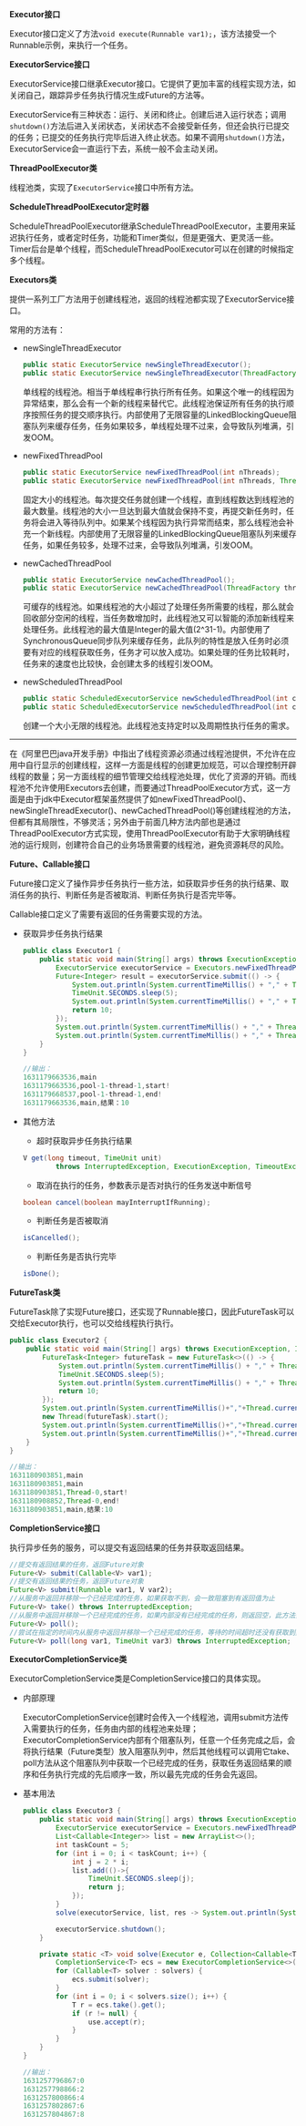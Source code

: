 **Executor接口**

Executor接口定义了方法`void execute(Runnable var1);`，该方法接受一个Runnable示例，来执行一个任务。

**ExecutorService接口**

ExecutorService接口继承Executor接口。它提供了更加丰富的线程实现方法，如关闭自己，跟踪异步任务执行情况生成Future的方法等。

ExecutorService有三种状态：运行、关闭和终止。创建后进入运行状态；调用`shutdown()`方法后进入关闭状态，关闭状态不会接受新任务，但还会执行已提交的任务；已提交的任务执行完毕后进入终止状态。如果不调用`shutdown()`方法，ExecutorService会一直运行下去，系统一般不会主动关闭。

**ThreadPoolExecutor类**

线程池类，实现了`ExecutorService`接口中所有方法。

**ScheduleThreadPoolExecutor定时器**

ScheduleThreadPoolExecutor继承ScheduleThreadPoolExecutor，主要用来延迟执行任务，或者定时任务，功能和Timer类似，但是更强大、更灵活一些。Timer后台是单个线程，而ScheduleThreadPoolExecutor可以在创建的时候指定多个线程。

**Executors类**

提供一系列工厂方法用于创建线程池，返回的线程池都实现了ExecutorService接口。

常用的方法有：

- newSingleThreadExecutor

  ```java
  public static ExecutorService newSingleThreadExecutor();
  public static ExecutorService newSingleThreadExecutor(ThreadFactory threadFactory);
  ```

  单线程的线程池。相当于单线程串行执行所有任务。如果这个唯一的线程因为异常结束，那么会有一个新的线程来替代它。此线程池保证所有任务的执行顺序按照任务的提交顺序执行。内部使用了无限容量的LinkedBlockingQueue阻塞队列来缓存任务，任务如果较多，单线程处理不过来，会导致队列堆满，引发OOM。

- newFixedThreadPool

  ```java
  public static ExecutorService newFixedThreadPool(int nThreads);
  public static ExecutorService newFixedThreadPool(int nThreads, ThreadFactory threadFactory);
  ```

  固定大小的线程池。每次提交任务就创建一个线程，直到线程数达到线程池的最大数量。线程池的大小一旦达到最大值就会保持不变，再提交新任务时，任务将会进入等待队列中。如果某个线程因为执行异常而结束，那么线程池会补充一个新线程。内部使用了无限容量的LinkedBlockingQueue阻塞队列来缓存任务，如果任务较多，处理不过来，会导致队列堆满，引发OOM。

- newCachedThreadPool

  ```java
  public static ExecutorService newCachedThreadPool();
  public static ExecutorService newCachedThreadPool(ThreadFactory threadFactory);
  ```

  可缓存的线程池。如果线程池的大小超过了处理任务所需要的线程，那么就会回收部分空闲的线程，当任务数增加时，此线程池又可以智能的添加新线程来处理任务。此线程池的最大值是Integer的最大值(2^31-1)。内部使用了SynchronousQueue同步队列来缓存任务，此队列的特性是放入任务时必须要有对应的线程获取任务，任务才可以放入成功。如果处理的任务比较耗时，任务来的速度也比较快，会创建太多的线程引发OOM。

- newScheduledThreadPool

  ```java
  public static ScheduledExecutorService newScheduledThreadPool(int corePoolSize);
  public static ScheduledExecutorService newScheduledThreadPool(int corePoolSize, ThreadFactory threadFactory);
  ```

  创建一个大小无限的线程池。此线程池支持定时以及周期性执行任务的需求。

---

在《阿里巴巴java开发手册》中指出了线程资源必须通过线程池提供，不允许在应用中自行显示的创建线程，这样一方面是线程的创建更加规范，可以合理控制开辟线程的数量；另一方面线程的细节管理交给线程池处理，优化了资源的开销。而线程池不允许使用Executors去创建，而要通过ThreadPoolExecutor方式，这一方面是由于jdk中Executor框架虽然提供了如newFixedThreadPool()、newSingleThreadExecutor()、newCachedThreadPool()等创建线程池的方法，但都有其局限性，不够灵活；另外由于前面几种方法内部也是通过ThreadPoolExecutor方式实现，使用ThreadPoolExecutor有助于大家明确线程池的运行规则，创建符合自己的业务场景需要的线程池，避免资源耗尽的风险。

**Future、Callable接口**

Future接口定义了操作异步任务执行一些方法，如获取异步任务的执行结果、取消任务的执行、判断任务是否被取消、判断任务执行是否完毕等。

Callable接口定义了需要有返回的任务需要实现的方法。

- 获取异步任务执行结果

  ```java
  public class Executor1 {
      public static void main(String[] args) throws ExecutionException, InterruptedException {
          ExecutorService executorService = Executors.newFixedThreadPool(1);
          Future<Integer> result = executorService.submit(() -> {
              System.out.println(System.currentTimeMillis() + "," + Thread.currentThread().getName()+",start!");
              TimeUnit.SECONDS.sleep(5);
              System.out.println(System.currentTimeMillis() + "," + Thread.currentThread().getName()+",end!");
              return 10;
          });
          System.out.println(System.currentTimeMillis() + "," + Thread.currentThread().getName());
          System.out.println(System.currentTimeMillis() + "," + Thread.currentThread().getName() + ",结果：" + result.get());
      }
  }
  
  //输出：
  1631179663536,main
  1631179663536,pool-1-thread-1,start!
  1631179668537,pool-1-thread-1,end!
  1631179663536,main,结果：10
  ```

- 其他方法

  - 超时获取异步任务执行结果

  ```java
  V get(long timeout, TimeUnit unit)
          throws InterruptedException, ExecutionException, TimeoutException;
  ```

  - 取消在执行的任务，参数表示是否对执行的任务发送中断信号

  ```java
  boolean cancel(boolean mayInterruptIfRunning);
  ```

  - 判断任务是否被取消

  ```java
  isCancelled();
  ```

  - 判断任务是否执行完毕

  ```java
  isDone();
  ```

**FutureTask类**

FutureTask除了实现Future接口，还实现了Runnable接口，因此FutureTask可以交给Executor执行，也可以交给线程执行执行。

```java
public class Executor2 {
    public static void main(String[] args) throws ExecutionException, InterruptedException {
        FutureTask<Integer> futureTask = new FutureTask<>(() -> {
            System.out.println(System.currentTimeMillis() + "," + Thread.currentThread().getName() + ",start!");
            TimeUnit.SECONDS.sleep(5);
            System.out.println(System.currentTimeMillis() + "," + Thread.currentThread().getName() + ",end!");
            return 10;
        });
        System.out.println(System.currentTimeMillis()+","+Thread.currentThread().getName());
        new Thread(futureTask).start();
        System.out.println(System.currentTimeMillis()+","+Thread.currentThread().getName());
        System.out.println(System.currentTimeMillis()+","+Thread.currentThread().getName()+",结果:"+futureTask.get());
    }
}

//输出：
1631180903851,main
1631180903851,main
1631180903851,Thread-0,start!
1631180908852,Thread-0,end!
1631180903851,main,结果:10
```

**CompletionService接口**

执行异步任务的服务，可以提交有返回结果的任务并获取返回结果。

```java
//提交有返回结果的任务，返回Future对象
Future<V> submit(Callable<V> var1);
//提交有返回结果的任务，返回Future对象
Future<V> submit(Runnable var1, V var2);
//从服务中返回并移除一个已经完成的任务，如果获取不到，会一致阻塞到有返回值为止
Future<V> take() throws InterruptedException;
//从服务中返回并移除一个已经完成的任务，如果内部没有已经完成的任务，则返回空，此方法会立即响应
Future<V> poll();
//尝试在指定的时间内从服务中返回并移除一个已经完成的任务，等待的时间超时还没有获取到则返回空
Future<V> poll(long var1, TimeUnit var3) throws InterruptedException;
```

**ExecutorCompletionService类**

ExecutorCompletionService类是CompletionService接口的具体实现。

- 内部原理

  ExecutorCompletionService创建时会传入一个线程池，调用submit方法传入需要执行的任务，任务由内部的线程池来处理；ExecutorCompletionService内部有个阻塞队列，任意一个任务完成之后，会将执行结果（Future类型）放入阻塞队列中，然后其他线程可以调用它take、poll方法从这个阻塞队列中获取一个已经完成的任务，获取任务返回结果的顺序和任务执行完成的先后顺序一致，所以最先完成的任务会先返回。

- 基本用法

  ```java
  public class Executor3 {
      public static void main(String[] args) throws ExecutionException, InterruptedException {
          ExecutorService executorService = Executors.newFixedThreadPool(5);
          List<Callable<Integer>> list = new ArrayList<>();
          int taskCount = 5;
          for (int i = 0; i < taskCount; i++) {
              int j = 2 * i;
              list.add(()->{
                  TimeUnit.SECONDS.sleep(j);
                  return j;
              });
          }
          solve(executorService, list, res -> System.out.println(System.currentTimeMillis() + ":" + res));
  
          executorService.shutdown();
      }
  
      private static <T> void solve(Executor e, Collection<Callable<T>> solvers, Consumer<T> use) throws InterruptedException, ExecutionException {
          CompletionService<T> ecs = new ExecutorCompletionService<>(e);
          for (Callable<T> solver : solvers) {
              ecs.submit(solver);
          }
          for (int i = 0; i < solvers.size(); i++) {
              T r = ecs.take().get();
              if (r != null) {
                  use.accept(r);
              }
          }
      }
  }
  
  //输出：
  1631257796867:0
  1631257798866:2
  1631257800866:4
  1631257802867:6
  1631257804867:8
  ```

  


